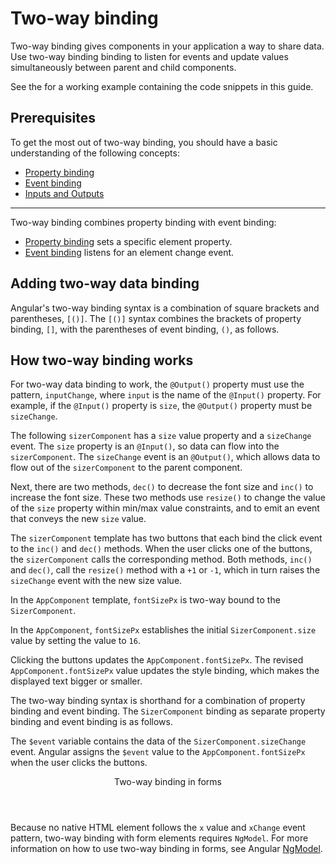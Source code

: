 # Two-way binding

Two-way binding gives components in your application a way to share data.
Use two-way binding binding to listen for events and update values simultaneously between parent and child components.

<div class="alert is-helpful">

See the <live-example></live-example> for a working example containing the code snippets in this guide.

</div>

## Prerequisites

To get the most out of two-way binding, you should have a basic understanding of the following concepts:

* [Property binding](guide/property-binding)
* [Event binding](guide/event-binding)
* [Inputs and Outputs](guide/inputs-outputs)

<hr>

Two-way binding combines property binding with event binding:

* [Property binding](guide/property-binding) sets a specific element property.
* [Event binding](guide/event-binding) listens for an element change event.

## Adding two-way data binding

Angular's two-way binding syntax is a combination of square brackets and parentheses, `[()]`.
The `[()]` syntax combines the brackets of property binding, `[]`, with the parentheses of event binding, `()`, as follows.

<code-example path="two-way-binding/src/app/app.component.html" header="src/app/app.component.html" region="two-way-syntax"></code-example>

## How two-way binding works

For two-way data binding to work, the `@Output()` property must use the pattern, `inputChange`, where `input` is the name of the `@Input()` property.
For example, if the `@Input()` property is `size`, the `@Output()` property must be `sizeChange`.

The following `sizerComponent` has a `size` value property and a `sizeChange` event.
The `size` property is an `@Input()`, so data can flow into the `sizerComponent`.
The `sizeChange` event is an `@Output()`, which allows data to flow out of the `sizerComponent` to the parent component.

Next, there are two methods, `dec()` to decrease the font size and `inc()` to increase the font size.
These two methods use `resize()` to change the value of the `size` property within min/max value constraints, and to emit an event that conveys the new `size` value.

<code-example path="two-way-binding/src/app/sizer/sizer.component.ts" region="sizer-component" header="src/app/sizer.component.ts"></code-example>

The `sizerComponent` template has two buttons that each bind the click event to the `inc()` and `dec()` methods.
When the user clicks one of the buttons, the `sizerComponent` calls the corresponding method.
Both methods, `inc()` and `dec()`, call the `resize()` method with a `+1` or `-1`, which in turn raises the `sizeChange` event with the new size value.

<code-example path="two-way-binding/src/app/sizer/sizer.component.html" header="src/app/sizer.component.html"></code-example>


In the `AppComponent` template, `fontSizePx` is two-way bound to the `SizerComponent`.

<code-example path="two-way-binding/src/app/app.component.html" header="src/app/app.component.html" region="two-way-1"></code-example>

In the `AppComponent`, `fontSizePx` establishes the initial `SizerComponent.size` value by setting the value to `16`.

<code-example path="two-way-binding/src/app/app.component.ts" header="src/app/app.component.ts" region="font-size"></code-example>

Clicking the buttons updates the `AppComponent.fontSizePx`.
The revised `AppComponent.fontSizePx` value updates the style binding, which makes the displayed text bigger or smaller.

The two-way binding syntax is shorthand for a combination of property binding and event binding.
The `SizerComponent` binding as separate property binding and event binding is as follows.

<code-example path="two-way-binding/src/app/app.component.html" header="src/app/app.component.html (expanded)" region="two-way-2"></code-example>

The `$event` variable contains the data of the `SizerComponent.sizeChange` event.
Angular assigns the `$event` value to the `AppComponent.fontSizePx` when the user clicks the buttons.

<div class="callout is-helpful">

  <header>Two-way binding in forms</header>

  Because no native HTML element follows the `x` value and `xChange` event pattern, two-way binding with form elements requires `NgModel`.
  For more information on how to use two-way binding in forms, see Angular [NgModel](guide/built-in-directives#ngModel).

</div>

